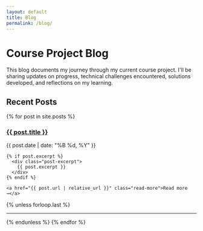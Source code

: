 ```yaml
---
layout: default
title: Blog
permalink: /blog/
---
```


# Course Project Blog

This blog documents my journey through my current course project. I'll be sharing updates on progress, technical challenges encountered, solutions developed, and reflections on my learning.

## Recent Posts

{% for post in site.posts %}
  <article class="post-preview">
    <h3><a href="{{ post.url | relative_url }}">{{ post.title }}</a></h3>
    <p class="post-date">{{ post.date | date: "%B %d, %Y" }}</p>
    
    {% if post.excerpt %}
      <div class="post-excerpt">
        {{ post.excerpt }}
      </div>
    {% endif %}
    
    <a href="{{ post.url | relative_url }}" class="read-more">Read more →</a>
  </article>
  {% unless forloop.last %}<hr>{% endunless %}
{% endfor %}
